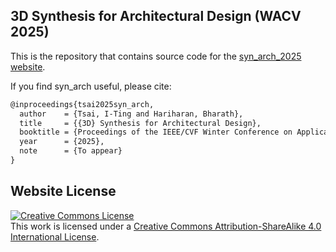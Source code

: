 ## 3D Synthesis for Architectural Design (WACV 2025)

This is the repository that contains source code for the [syn_arch_2025 website](https://itingtsai.github.io/syn_arch_2025).

If you find syn_arch useful, please cite:

```tex
@inproceedings{tsai2025syn_arch,
  author    = {Tsai, I-Ting and Hariharan, Bharath},
  title     = {{3D} Synthesis for Architectural Design},
  booktitle = {Proceedings of the IEEE/CVF Winter Conference on Applications of Computer Vision (WACV)},
  year      = {2025},
  note      = {To appear}
}
```

## Website License
<a rel="license" href="http://creativecommons.org/licenses/by-sa/4.0/"><img alt="Creative Commons License" style="border-width:0" src="https://i.creativecommons.org/l/by-sa/4.0/88x31.png" /></a><br />This work is licensed under a <a rel="license" href="http://creativecommons.org/licenses/by-sa/4.0/">Creative Commons Attribution-ShareAlike 4.0 International License</a>.
